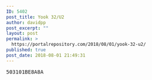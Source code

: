 ```yaml
---
ID: 5402
post_title: Yook 32/U2
author: davidpp
post_excerpt: ""
layout: post
permalink: >
  https://portalrepository.com/2018/08/01/yook-32-u2/
published: true
post_date: 2018-08-01 21:49:31
---
```

<pre>503101BE8A8A</pre>